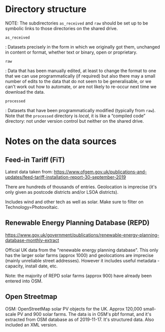 # Directory structure

NOTE: The subdirectories `as_received` and `raw` should be set up to be symbolic
links to those directories on the shared drive.

`as_received`

: Datasets precisely in the form in which we originally got them, unchanged in
  content or format, whether text or binary, open or proprietary.

`raw`

: Data that has been manually edited, at least to change the format to one that
  we can use programmatically (if required) but also there may a small number of
  edits to the data that do not seem to be generalisable, or we can't work out
  how to automate, or are not likely to re-occur next time we download the data.

`processed`

: Datasets that have been programmatically modified (typically from `raw`). Note
  that the `processed` directory is _local_, it is like a “compiled code”
  directory: not under version control but neither on the shared drive.


# Notes on the data sources

## Feed-in Tariff (FiT)

Latest data taken from: https://www.ofgem.gov.uk/publications-and-updates/feed-tariff-installation-report-30-september-2019

There are hundreds of thousands of entries. Geolocation is imprecise (it's only given as postcode districts and/or LSOA districts).

Includes wind and other tech as well as solar. Make sure to filter on Technology=Photovoltaic.

## Renewable Energy Planning Database (REPD)

https://www.gov.uk/government/publications/renewable-energy-planning-database-monthly-extract

Official UK data from the "renewable energy planning database". This only has
the larger solar farms (approx 1000) and geolocations are imprecise (mainly
unreliable street addresses). However it includes useful metadata - capacity,
install date, etc.

Note: the majority of REPD solar farms (approx 900) have already been entered into OSM.

## Open Streetmap

OSM: OpenStreetMap solar PV objects for the UK. Approx 120,000 small-scale PV and 900 solar farms. The data is in OSM's pbf format, and it's extracted from OSM database as of 2019-11-17. It's structured data. Also included an XML version.
